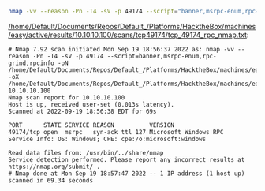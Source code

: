 ```bash
nmap -vv --reason -Pn -T4 -sV -p 49174 --script="banner,msrpc-enum,rpc-grind,rpcinfo" -oN "/home/Default/Documents/Repos/Default_/Platforms/HacktheBox/machines/easy/active/results/10.10.10.100/scans/tcp49174/tcp_49174_rpc_nmap.txt" -oX "/home/Default/Documents/Repos/Default_/Platforms/HacktheBox/machines/easy/active/results/10.10.10.100/scans/tcp49174/xml/tcp_49174_rpc_nmap.xml" 10.10.10.100
```

[/home/Default/Documents/Repos/Default_/Platforms/HacktheBox/machines/easy/active/results/10.10.10.100/scans/tcp49174/tcp_49174_rpc_nmap.txt](file:///home/Default/Documents/Repos/Default_/Platforms/HacktheBox/machines/easy/active/results/10.10.10.100/scans/tcp49174/tcp_49174_rpc_nmap.txt):

```
# Nmap 7.92 scan initiated Mon Sep 19 18:56:37 2022 as: nmap -vv --reason -Pn -T4 -sV -p 49174 --script=banner,msrpc-enum,rpc-grind,rpcinfo -oN /home/Default/Documents/Repos/Default_/Platforms/HacktheBox/machines/easy/active/results/10.10.10.100/scans/tcp49174/tcp_49174_rpc_nmap.txt -oX /home/Default/Documents/Repos/Default_/Platforms/HacktheBox/machines/easy/active/results/10.10.10.100/scans/tcp49174/xml/tcp_49174_rpc_nmap.xml 10.10.10.100
Nmap scan report for 10.10.10.100
Host is up, received user-set (0.013s latency).
Scanned at 2022-09-19 18:56:38 EDT for 69s

PORT      STATE SERVICE REASON          VERSION
49174/tcp open  msrpc   syn-ack ttl 127 Microsoft Windows RPC
Service Info: OS: Windows; CPE: cpe:/o:microsoft:windows

Read data files from: /usr/bin/../share/nmap
Service detection performed. Please report any incorrect results at https://nmap.org/submit/ .
# Nmap done at Mon Sep 19 18:57:47 2022 -- 1 IP address (1 host up) scanned in 69.34 seconds

```
